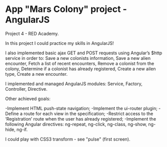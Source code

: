 # App "Mars Colony" project - AngularJS

Project 4 - RED Academy.

In this project I could practice my skills in AngularJS!

I also implemented basic ajax GET and POST requests using Angular’s $http service in order to:
Save a new colonists information,
Save a new alien encounter,
Fetch a list of recent encounters,
Remove a colonist from the colony,
Determine if a colonist has already registered,
Create a new ailen type,
Create a new encounter.

I implemented and managed AngularJS modules: 
Service,
Factory,
Controller,
Directive.

Other achieved goals:  

-Implement HTML push-state navigation;
-Implement the ui-router plugin;
-Define a route for each view in the specification;
-Restrict access to the ‘Registration’ route when the user has already registered;
-Implement the following Angular directives:
ng-repeat,
ng-click,
ng-class,
ng-show,
ng-hide,
ng-if.

I could play with CSS3 transform - see "pulse" (first screen).

